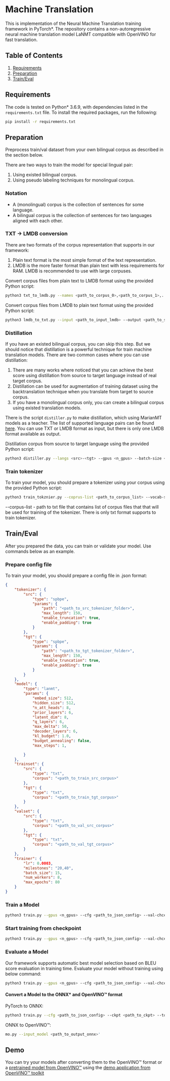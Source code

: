 # Machine Translation

This is implementation of the Neural Machine Translation training framework in PyTorch\*.
The repository contains a non-autoregressive neural machine translation model LaNMT compatible with OpenVINO for fast translation.

## Table of Contents

1. [Requirements](#requirements)
2. [Preparation](#preparation)
3. [Train/Eval](#traineval)

## Requirements

The code is tested on Python\* 3.6.9, with dependencies listed in the `requirements.txt` file.
To install the required packages, run the following:

```bash
pip install -r requirements.txt
```

## Preparation

Preprocess train/val dataset from your own bilingual corpus as described in the section below.

There are two ways to train the model for special lingual pair:
1. Using existed bilingual corpus.
2. Using pseudo labeling techniques for monolingual corpus.

### Notation

* A (monolingual) corpus is the collection of sentences for some language.
* A bilingual corpus is the collection of sentences for two languages aligned with each other.


### TXT -> LMDB conversion

There are two formats of the corpus representation that supports in our framework:
1. Plain text format is the most simple format of the text representation.
2. LMDB is the more faster format than plain text with less requirements for RAM. LMDB is recommended to use with large corpuses.

Convert corpus files from plain text to LMDB format using the provided Python script:

```bash
python3 txt_to_lmdb.py --names <path_to_corpus_0>,<path_to_corpus_1>,.., <path_to_corpus_n> --output-lmdb <path_to_store_lmdb>
```

Convert corpus files from LMDB to plain text format using the provided Python script:

```bash
python3 lmdb_to_txt.py --input <path_to_input_lmdb> --output <path_to_store_output_txt>
```


### Distillation

If you have an existed bilingual corpus, you can skip this step.
But we should notice that distillation is a powerful technique for train machine translation models.
There are two common cases where you can use distillation:
1. There are many works where noticed that you can achieve the best score using distillation from source to target language instead of real target corpus.
2. Distillation can be used for augmentation of training dataset using the backtranslation technique when you translate from target to source corpus.
3. If you have a monolingual corpus only, you can create a bilingual corpus using existed translation models.

There is the script `distiller.py` to make distillation, which using MarianMT models as a teacher.
The list of supported language pairs can be found [here](https://huggingface.co/Helsinki-NLP).
You can use TXT or LMDB format as input, but there is only one LMDB format available as output.

Distillation corpus from source to target language using the provided Python script:

```bash
python3 distiller.py --langs <src>-<tgt> --gpus <n_gpus> --batch-size <batch_size> --input-corpus <path_to_input_corpus> --input-format <txt|lmdb> --output-lmdb <path_to_store_lmdb>
```

### Train tokenizer

To train your model, you should prepare a tokenizer using your corpus using the provided Python script:

```bash
python3 train_tokznier.py --coprus-list <path_to_corpus_list> --vocab-size <vocab_size> --output-folder <path_to_output>
```

--corpus-list - path to txt file that contains list of corpus files that that will be used for training of the tokenizer.
There is only txt format supports to train tokenizer.

## Train/Eval

After you prepared the data, you can train or validate your model.
Use commands below as an example.

### Prepare config file

To train your model, you should prepare a config file in .json format:

```json
{
    "tokenizer": {
        "src": {
            "type": "spbpe",
            "params": {
                "path": "<path_to_src_tokenizer_folder>",
                "max_length": 150,
                "enable_truncation": true,
                "enable_padding": true
            }
        },
        "tgt": {
            "type": "spbpe",
            "params": {
                "path": "<path_to_tgt_tokenizer_folder>",
                "max_length": 150,
                "enable_truncation": true,
                "enable_padding": true
            }
        }
    },
    "model": {
        "type": "lanmt",
        "params": {
            "embed_size": 512,
            "hidden_size": 512,
            "n_att_heads": 8,
            "prior_layers": 6,
            "latent_dim": 8,
            "q_layers": 6,
            "max_delta": 50,
            "decoder_layers": 6,
            "kl_budget": 1.0,
            "budget_annealing": false,
            "max_steps": 1,

        }
    },
    "trainset": {
        "src": {
            "type": "txt",
            "corpus": "<path_to_train_src_corpus>"
        },
        "tgt": {
            "type": "txt",
            "corpus": "<path_to_train_tgt_corpus>"
        }
    },
    "valset": {
        "src": {
            "type": "txt",
            "corpus": "<path_to_val_src_corpus>"
        },
        "tgt": {
            "type": "txt",
            "corpus": "<path_to_val_tgt_corpus>"
        }
    },
    "trainer": {
        "lr": 0.0003,
        "milestones": "20,40",
        "batch_size": 15,
        "num_workers": 8,
        "max_epochs": 80
    }
}
```

### Train a Model

```bash
python3 train.py --gpus <n_gpus> --cfg <path_to_json_config> --val-chcek-interval <evaluate_model_each_n_iterations> --output-dir <folder_to_store_ckpts> --log-path <path_to_store_json_log_file>
```

### Start training from checkpoint

```bash
python3 train.py --gpus <n_gpus> --cfg <path_to_json_config> --val-chcek-interval <evaluate_model_each_n_iterations> --output-dir <folder_to_store_ckpts> --log-path <path_to_store_json_log_file> --ckpt <path_to_ckpt>
```

### Evaluate a Model

Our framework supports automatic best model selection based on BLEU score evaluation in training time.
Evaluate your model without training using below command:

```bash
python3 train.py --gpus <n_gpus> --cfg <path_to_json_config> --val-chcek-interval <evaluate_model_each_n_iterations> --output-dir <folder_to_store_ckpts> --log-path <path_to_store_json_log_file> --ckpt <path_to_ckpt> --eval
```

#### Convert a Model to the ONNX\* and OpenVINO™ format

PyTorch to ONNX:
```bash
python3 train.py --cfg <path_to_json_config> --ckpt <path_to_ckpt> --to-onnx --onnx-path <path_to_output_onnx>
```

ONNX to OpenVINO™:
```bash
mo.py --input_model <path_to_output_onnx>'
```

## Demo

You can try your models after converting them to the OpenVINO™ format or a [pretrained model from OpenVINO™](https://docs.openvinotoolkit.org/latest/machine_translation.html) using the [demo application from OpenVINO™ toolkit](https://docs.openvinotoolkit.org/latest/omz_demos_python_demos_machine_translation_demo_README.html)
